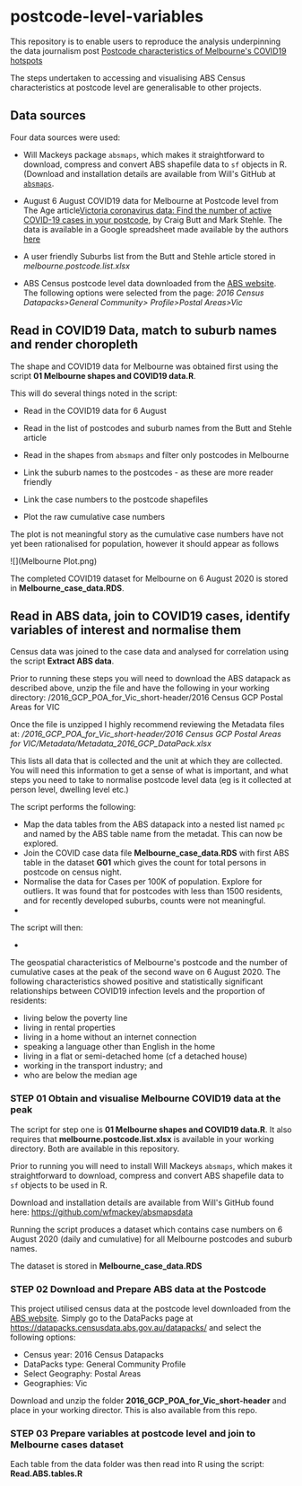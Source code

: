 # postcode-level-variables

This repository is to enable users to reproduce the analysis underpinning the data journalism post [Postcode characteristics of Melbourne's COVID19 hotspots](https://www.deploythedata.com/2020/09/11/postcode-characteristics-of-melbournes-covid19-hotspots/)

The steps undertaken to accessing and visualising ABS Census characteristics at postcode level are generalisable to other projects.

## Data sources  

Four data sources were used:  

*  Will Mackeys package `absmaps`, which makes it straightforward to download, compress and convert ABS shapefile data to `sf` objects in R.  (Download and installation details are available from Will's GitHub at [`absmaps`](https://github.com/wfmackey/absmapsdata).  
  
*  August 6 August COVID19 data for Melbourne at Postcode level from The Age article[Victoria coronavirus data: Find the number of active COVID-19 cases in your postcode](https://www.theage.com.au/national/victoria/victoria-coronavirus-data-find-the-number-of-active-covid-19-cases-in-your-postcode-20200731-p55hg2.html), by Craig Butt and Mark Stehle. The data is available in a Google spreadsheet made available by the authors [here](https://docs.google.com/spreadsheets/d/1oxJt0BBPzk-w2Gn1ImO4zASBCdqeeLJRwHEA4DASBFQ/edit#gid=0)  

*  A user friendly Suburbs list from the Butt and Stehle article stored in *melbourne.postcode.list.xlsx*  

*  ABS Census postcode level data downloaded from the [ABS website](https://datapacks.censusdata.abs.gov.au/datapacks/). The following options were selected from the page: *2016 Census Datapacks>General Community> Profile>Postal Areas>Vic*   

## Read in COVID19 Data, match to suburb names and render choropleth  


The shape and COVID19 data for Melbourne was obtained first using the script **01 Melbourne shapes and COVID19 data.R**.

This will do several things noted in the script:    

*  Read in the COVID19 data for 6 August  

*  Read in the list of postcodes and suburb names from the Butt and Stehle article  
*  Read in the shapes from `absmaps` and filter only postcodes in Melbourne
*  Link the suburb names to the postcodes - as these are more reader friendly  
*  Link the case numbers to the postcode shapefiles  
*  Plot the raw cumulative case numbers

The plot is not meaningful story as the cumulative case numbers have not yet been rationalised for population, however it should appear as follows

![](Melbourne Plot.png)

The completed COVID19 dataset for Melbourne on 6 August 2020 is stored in **Melbourne_case_data.RDS**.

## Read in ABS data, join to COVID19 cases, identify variables of interest and normalise them

Census data was joined to the case data and analysed for correlation using the script **Extract ABS data**.

Prior to running these steps you will need to download the ABS datapack as described above, unzip the file and have the following in your working directory: /2016_GCP_POA_for_Vic_short-header/2016 Census GCP Postal Areas for VIC  

Once the file is unzipped I highly recommend reviewing the Metadata files at:
*/2016_GCP_POA_for_Vic_short-header/2016 Census GCP Postal Areas for VIC/Metadata/Metadata_2016_GCP_DataPack.xlsx* 

This lists all data that is collected and the unit at which they are collected. You will need this information to get a sense of what is important, and what steps you need to take to normalise postcode level data (eg is it collected at person level, dwelling level etc.)  

The script performs the following:  

* Map the data tables from the ABS datapack into a nested list named `pc` and named by the ABS table name from the metadat. This can now be explored.    
* Join the COVID case data file **Melbourne_case_data.RDS** with first ABS table in the dataset **G01** which gives the count for total persons in postcode on census night.  
* Normalise the data for Cases per 100K of population. Explore for outliers. It was found that for postcodes with less than 1500 residents, and for recently developed suburbs, counts were not meaningful. 
*  


The script will then:

*  

The geospatial characteristics of Melbourne's postcode and the number of cumulative cases at the peak of the second wave on 6 August 2020. The following characteristics showed positive and statistically significant relationships between COVID19 infection levels and the proportion of residents:


*  living below the poverty line  
*  living in rental properties 
*  living in a home without an internet connection 
*  speaking a language other than English in the home 
*  living in a flat or semi-detached home (cf a detached house) 
*  working in the transport industry; and
*  who are below the median age

### STEP 01 Obtain and visualise Melbourne COVID19 data at the peak 

The script for step one is **01 Melbourne shapes and COVID19 data.R**. It also requires that **melbourne.postcode.list.xlsx** is available in your working directory. Both are available in this repository.

Prior to running you will need to install Will Mackeys `absmaps`, which makes it straightforward to download, compress and convert ABS shapefile data to `sf` objects to be used in R.

Download and installation details are available from Will's GitHub found here: https://github.com/wfmackey/absmapsdata 

Running the script produces a dataset which contains case numbers on 6 August 2020 (daily and cumulative) for all Melbourne postcodes and suburb names.

The dataset is stored in **Melbourne_case_data.RDS** 

### STEP 02 Download and Prepare ABS data at the Postcode 


This project utilised census data at the postcode level downloaded from the [ABS website](https://datapacks.censusdata.abs.gov.au/datapacks/). Simply go to the DataPacks page at https://datapacks.censusdata.abs.gov.au/datapacks/  and select the following options:  

*  Census year: 2016 Census Datapacks  
*  DataPacks type: General Community Profile  
*  Select Geography: Postal Areas  
*  Geographies: Vic  

Download and unzip the folder **2016_GCP_POA_for_Vic_short-header** and place in your working director. This is also available from this repo.

### STEP 03 Prepare variables at postcode level and join to Melbourne cases dataset 
Each table from the data folder was then read into R using the script: **Read.ABS.tables.R**


